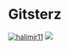 # Gitsterz

[![halimjr11](https://circleci.com/gh/halimjr11/Gitsterz.svg?style=shield)](https://circleci.com/gh/halimjr11/Gitsterz)
![](https://img.shields.io/badge/Code-Kotlin-informational?style=flat-square&logo=kotlin&logoColor=white&color=0095D5)
